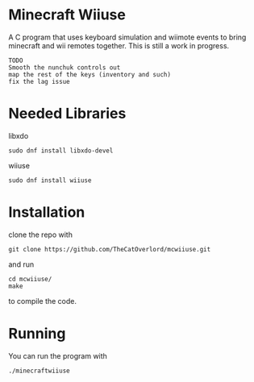 # Minecraft Wiiuse
A C program that uses keyboard simulation and wiimote events to bring minecraft and wii remotes together.
This is still a work in progress.
```
TODO
Smooth the nunchuk controls out
map the rest of the keys (inventory and such)
fix the lag issue
```

# Needed Libraries
libxdo
```
sudo dnf install libxdo-devel
```
wiiuse
```
sudo dnf install wiiuse
```
# Installation
clone the repo with
```
git clone https://github.com/TheCatOverlord/mcwiiuse.git
```
and run
```
cd mcwiiuse/
make
```
to compile the code.
# Running
You can run the program with
```
./minecraftwiiuse
```
